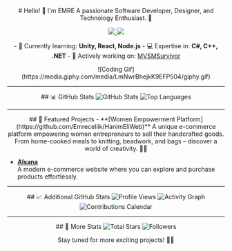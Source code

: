<p align="center">
  # Hello! 👋 I'm EMRE  
  A passionate Software Developer, Designer, and Technology Enthusiast. 🚀  
</p>

<p align="center">
  <a href="https://www.linkedin.com/in/Emreceliik">
    <img src="https://img.shields.io/badge/LinkedIn-blue?style=flat&logo=linkedin" />
  </a>  
  <a href="https://emreceliik.itch.io">
    <img src="https://img.shields.io/badge/My_Portfolio-gray?style=flat&logo=google-chrome" />
  </a>  
</p>

<p align="center">
  - 🌱 Currently learning: <strong>Unity, React, Node.js</strong>  
  - 💻 Expertise in: <strong>C#, C++, .NET</strong>  
  - 🔭 Actively working on: <a href="https://github.com/insanitygamestd/mvsmsurvivorr">MVSMSurvivor</a>  
</p>

<p align="center">
  ![Coding Gif](https://media.giphy.com/media/LmNwrBhejkK9EFP504/giphy.gif)  
</p>

---

<p align="center">
  ## 📊 GitHub Stats  
  <img src="https://github-readme-stats.vercel.app/api?username=Emreceliik&show_icons=true&theme=radical" alt="GitHub Stats" />
  <img src="https://github-readme-stats.vercel.app/api/top-langs/?username=Emreceliik&layout=compact&theme=radical" alt="Top Languages" />
</p>

---

<p align="center">
  ## 🌟 Featured Projects  
  - **[Women Empowerment Platform](https://github.com/Emreceliik/HanimEliWeb)**  
    A unique e-commerce platform empowering women entrepreneurs to sell their handcrafted goods. From home-cooked meals to knitting, beadwork, and bags – discover a world of creativity. 💪💖  

  - **[Alsana](https://github.com/Emreceliik/Alsana)**  
    A modern e-commerce website where you can explore and purchase products effortlessly.  
</p>

---

<p align="center">
  ## 📈 Additional GitHub Stats  
  <img src="https://komarev.com/ghpvc/?username=Emreceliik" alt="Profile Views" />
  <img src="https://github-readme-activity-graph.cyclic.app/graph?username=Emreceliik&bg_color=ffffff&color=333333&line=333333&point=ff0000&area=true&hide_border=true" alt="Activity Graph" />
  <img src="https://github.com/Emreceliik/github-calendar-stats/blob/master/generated/overview.svg" alt="Contributions Calendar" />
</p>

---

<p align="center">
  ## 🔭 More Stats  
  <img src="https://img.shields.io/github/stars/Emreceliik?style=social" alt="Total Stars" />
  <img src="https://img.shields.io/github/followers/Emreceliik?label=Follow&style=social" alt="Followers" />
</p>

<p align="center">
  Stay tuned for more exciting projects! 🌟✨  
</p>
